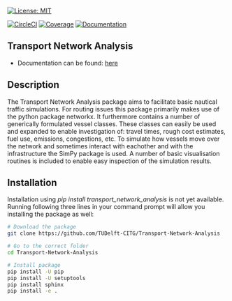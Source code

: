 [![License: MIT](https://img.shields.io/badge/License-MIT-green.svg)](https://github.com/TUDelft-CITG/Transport-Network-Analysis/blob/master/LICENSE.txt)

[![CircleCI](https://circleci.com/gh/TUDelft-CITG/Transport-Network-Analysis.svg?style=svg&circle-token=59b1f167ed771129459d86e822fd2faaae8f4a34)](https://circleci.com/gh/TUDelft-CITG/Transport-Network-Analysis)
[ ![Coverage](https://oedm.vanoord.com/proxy/circleci_no_redirect/github/TUDelft-CITG/Transport-Network-Analysis/master/latest/727b95b70301407d3c0af44e1af2039fd9486f6f/tmp/artifacts/coverage.svg)](https://oedm.vanoord.com/proxy/circleci_no_redirect/github/TUDelft-CITG/Transport-Network-Analysis/master/latest/727b95b70301407d3c0af44e1af2039fd9486f6f/tmp/artifacts/index.html) 
[ ![Documentation](https://img.shields.io/badge/sphinx-documentation-brightgreen.svg)](https://oedm.vanoord.com/proxy/circleci_no_redirect/github/TUDelft-CITG/Transport-Network-Analysis/master/latest/727b95b70301407d3c0af44e1af2039fd9486f6f/tmp/artifacts/docs/index.html)

## Transport Network Analysis

* Documentation can be found: [here](https://oedm.vanoord.com/proxy/circleci_no_redirect/github/TUDelft-CITG/Transport-Network-Analysis/master/latest/727b95b70301407d3c0af44e1af2039fd9486f6f/tmp/artifacts/docs/index.html)

## Description

The Transport Network Analysis package aims to facilitate basic nautical traffic simulations. For routing issues this package primarily makes use of the python package networkx. It furthermore contains a number of generically formulated vessel classes. These classes can easily be used and expanded to enable investigation of: travel times, rough cost estimates, fuel use, emissions, congestions, etc. To simulate how vessels move over the network and sometimes interact with eachother and with the infrastructure the SimPy package is used. A number of basic visualisation routines is included to enable easy inspection of the simulation results.

## Installation

Installation using *pip install transport_network_analysis* is not yet available. Running following three lines in your command prompt will allow you installing the package as well:

``` bash
# Download the package
git clone https://github.com/TUDelft-CITG/Transport-Network-Analysis

# Go to the correct folder
cd Transport-Network-Analysis

# Install package
pip install -U pip
pip install -U setuptools
pip install sphinx
pip install -e .
```